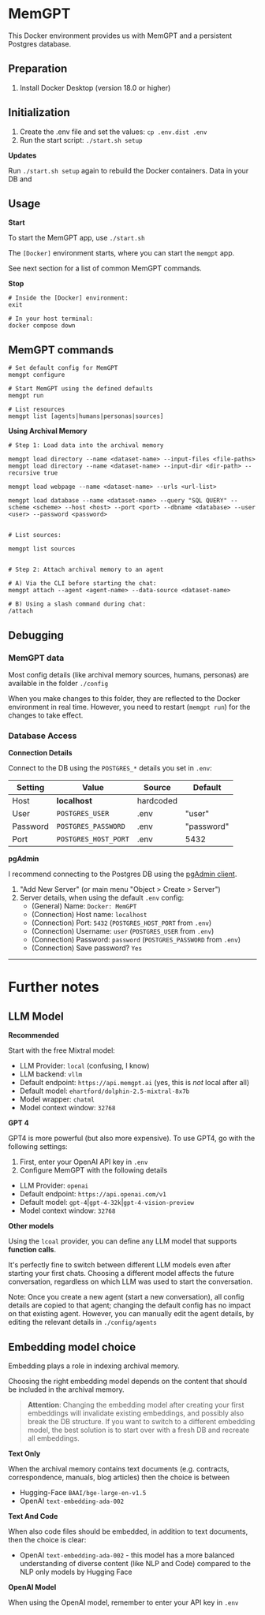 # MemGPT

This Docker environment provides us with MemGPT and a persistent Postgres database.

## Preparation

1. Install Docker Desktop (version 18.0 or higher)

## Initialization

1. Create the .env file and set the values: `cp .env.dist .env` 
2. Run the start script: `./start.sh setup`

**Updates**

Run `./start.sh setup` again to rebuild the Docker containers. Data in your DB and 

## Usage

**Start**

To start the MemGPT app, use `./start.sh`

The `[Docker]` environment starts, where you can start the `memgpt` app.

See next section for a list of common MemGPT commands.

**Stop**

```shell
# Inside the [Docker] environment:
exit

# In your host terminal:
docker compose down
```

## MemGPT commands

```shell
# Set default config for MemGPT
memgpt configure

# Start MemGPT using the defined defaults
memgpt run

# List resources 
memgpt list [agents|humans|personas|sources]
```

**Using Archival Memory**

```shell
# Step 1: Load data into the archival memory

memgpt load directory --name <dataset-name> --input-files <file-paths>
memgpt load directory --name <dataset-name> --input-dir <dir-path> --recursive true

memgpt load webpage --name <dataset-name> --urls <url-list>

memgpt load database --name <dataset-name> --query "SQL QUERY" --scheme <scheme> --host <host> --port <port> --dbname <database> --user <user> --password <password>


# List sources:

memgpt list sources


# Step 2: Attach archival memory to an agent

# A) Via the CLI before starting the chat:
memgpt attach --agent <agent-name> --data-source <dataset-name>

# B) Using a slash command during chat:
/attach
```

## Debugging

### MemGPT data

Most config details (like archival memory sources, humans, personas) are available in the folder `./config`

When you make changes to this folder, they are reflected to the Docker environment in real time. However, you need to restart (`memgpt run`) for the changes to take effect.

### Database Access

**Connection Details**

Connect to the DB using the `POSTGRES_*` details you set in `.env`:

| Setting  | Value                | Source    | Default    |
|----------|----------------------|-----------|------------|
| Host     | **localhost**        | hardcoded |            |
| User     | `POSTGRES_USER`      | .env      | "user"     |
| Password | `POSTGRES_PASSWORD`  | .env      | "password" |
| Port     | `POSTGRES_HOST_PORT` | .env      | 5432       |

**pgAdmin**

I recommend connecting to the Postgres DB using the [pgAdmin client](https://www.pgadmin.org/).

1. "Add New Server" (or main menu "Object > Create > Server")
2. Server details, when using the default `.env` config:
   - (General) Name: `Docker: MemGPT`
   - (Connection) Host name: `localhost`
   - (Connection) Port: `5432` (`POSTGRES_HOST_PORT` from `.env`)
   - (Connection) Username: `user` (`POSTGRES_USER` from `.env`)
   - (Connection) Password: `password` (`POSTGRES_PASSWORD` from `.env`)
   - (Connection) Save password? `Yes`

----

# Further notes

## LLM Model

**Recommended**

Start with the free Mixtral model:

* LLM Provider: `local` (confusing, I know)
* LLM backend: `vllm`
* Default endpoint: `https://api.memgpt.ai` (yes, this is _not_ local after all)
* Default model: `ehartford/dolphin-2.5-mixtral-8x7b`
* Model wrapper: `chatml`
* Model context window: `32768`

**GPT 4**

GPT4 is more powerful (but also more expensive). To use GPT4, go with the following settings:

1. First, enter your OpenAI API key in `.env`
2. Configure MemGPT with the following details

* LLM Provider: `openai`
* Default endpoint: `https://api.openai.com/v1`
* Default model: `gpt-4`|`gpt-4-32k`|`gpt-4-vision-preview`
* Model context window: `32768`

**Other models**

Using the `lcoal` provider, you can define any LLM model that supports **function calls**.

It's perfectly fine to switch between different LLM models even after starting your first chats. Choosing a different model affects the future conversation, regardless on which LLM was used to start the conversation.

Note: Once you create a new agent (start a new conversation), all config details are copied to that agent; changing the default config has no impact on that existing agent. However, you can manually edit the agent details, by editing the relevant details in `./config/agents`

## Embedding model choice

Embedding plays a role in indexing archival memory.

Choosing the right embedding model depends on the content that should be included in the archival memory.

> **Attention**: Changing the embedding model after creating your first embeddings will invalidate existing embeddings, and possibly also break the DB structure.
> If you want to switch to a different embedding model, the best solution is to start over with a fresh DB and recreate all embeddings.

**Text Only**

When the archival memory contains text documents (e.g. contracts, correspondence, manuals, blog articles) then the choice is between

* Hugging-Face `BAAI/bge-large-en-v1.5`
* OpenAI `text-embedding-ada-002`

**Text And Code**

When also code files should be embedded, in addition to text documents, then the choice is clear: 

* OpenAI `text-embedding-ada-002` - this model has a more balanced understanding of diverse content (like NLP and Code) compared to the NLP only models by Hugging Face

**OpenAI Model**

When using the OpenAI model, remember to enter your API key in `.env`
